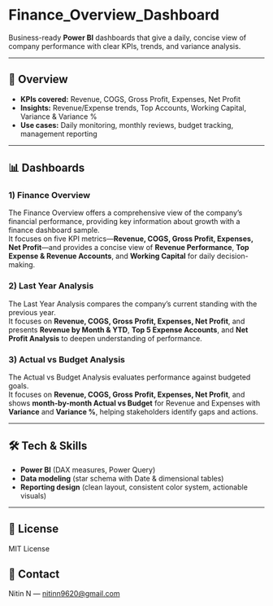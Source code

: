 # Finance_Overview_Dashboard

Business-ready **Power BI** dashboards that give a daily, concise view of company performance with clear KPIs, trends, and variance analysis.

---

## 🔎 Overview

- **KPIs covered:** Revenue, COGS, Gross Profit, Expenses, Net Profit  
- **Insights:** Revenue/Expense trends, Top Accounts, Working Capital, Variance & Variance %  
- **Use cases:** Daily monitoring, monthly reviews, budget tracking, management reporting

---

## 📊 Dashboards

### 1) Finance Overview
The Finance Overview offers a comprehensive view of the company’s financial performance, providing key information about growth with a finance dashboard sample.  
It focuses on five KPI metrics—**Revenue, COGS, Gross Profit, Expenses, Net Profit**—and provides a concise view of **Revenue Performance**, **Top Expense & Revenue Accounts**, and **Working Capital** for daily decision-making.



### 2) Last Year Analysis
The Last Year Analysis compares the company’s current standing with the previous year.  
It focuses on **Revenue, COGS, Gross Profit, Expenses, Net Profit**, and presents **Revenue by Month & YTD**, **Top 5 Expense Accounts**, and **Net Profit Analysis** to deepen understanding of performance.





### 3) Actual vs Budget Analysis
The Actual vs Budget Analysis evaluates performance against budgeted goals.  
It focuses on **Revenue, COGS, Gross Profit, Expenses, Net Profit**, and shows **month-by-month Actual vs Budget** for Revenue and Expenses with **Variance** and **Variance %**, helping stakeholders identify gaps and actions.




---

## 🛠️ Tech & Skills
- **Power BI** (DAX measures, Power Query)
- **Data modeling** (star schema with Date & dimensional tables)
- **Reporting design** (clean layout, consistent color system, actionable visuals)

---

## 📄 License
MIT License

## 👤 Contact
Nitin N — [nitinn9620@gmail.com](mailto:nitinn9620@gmail.com)
